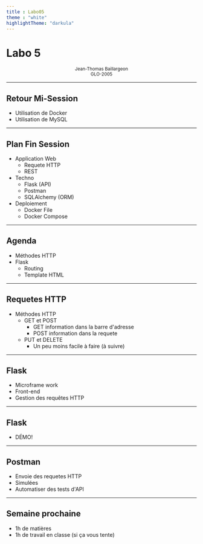 ```yaml
---
title : Labo05
theme : "white"
highlightTheme: "darkula"
---
```


# Labo 5

<small><div align=center>Jean-Thomas Baillargeon</small>  
<small>GLO-2005 </small>  </div>

---

## Retour Mi-Session
* Utilisation de Docker
* Utilisation de MySQL

---

## Plan Fin Session
* Application Web
  * Requete HTTP 
  * REST
* Techno
  * Flask (API)
  * Postman
  * SQLAlchemy (ORM)
* Deploiement
  * Docker File
  * Docker Compose

---

## Agenda
* Méthodes HTTP
* Flask
  * Routing
  * Template HTML

---

## Requetes HTTP

* Méthodes HTTP
  * GET et POST
    * GET information dans la barre d'adresse
    * POST information dans la requete
  * PUT et DELETE 
    * Un peu moins facile à faire (à suivre)

---

## Flask

* Microframe work
* Front-end 
* Gestion des requêtes HTTP

---

## Flask

* DÉMO!

---

## Postman

* Envoie des requetes HTTP
* Simulées
* Automatiser des tests d'API

---

## Semaine prochaine

* 1h de matières
* 1h de travail en classe (si ça vous tente)
